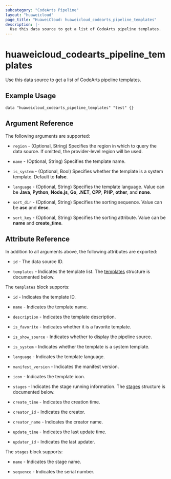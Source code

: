 ```yaml
---
subcategory: "CodeArts Pipeline"
layout: "huaweicloud"
page_title: "HuaweiCloud: huaweicloud_codearts_pipeline_templates"
description: |-
  Use this data source to get a list of CodeArts pipeline templates.
---
```


# huaweicloud_codearts_pipeline_templates

Use this data source to get a list of CodeArts pipeline templates.

## Example Usage

```hcl
data "huaweicloud_codearts_pipeline_templates" "test" {}
```

## Argument Reference

The following arguments are supported:

* `region` - (Optional, String) Specifies the region in which to query the data source.
  If omitted, the provider-level region will be used.

* `name` - (Optional, String) Specifies the template name.

* `is_system` - (Optional, Bool) Specifies whether the template is a system template. Default to **false**.

* `language` - (Optional, String) Specifies the template language. Value can be **Java**, **Python**, **Node.js**,
  **Go**, **.NET**, **CPP**, **PHP**, **other**, and **none**.

* `sort_dir` - (Optional, String) Specifies the sorting sequence. Value can be **asc** and **desc**.

* `sort_key` - (Optional, String) Specifies the sorting attribute. Value can be **name** and **create_time**.

## Attribute Reference

In addition to all arguments above, the following attributes are exported:

* `id` - The data source ID.

* `templates` - Indicates the template list.
  The [templates](#attrblock--templates) structure is documented below.

<a name="attrblock--templates"></a>
The `templates` block supports:

* `id` - Indicates the template ID.

* `name` - Indicates the template name.

* `description` - Indicates the template description.

* `is_favorite` - Indicates whether it is a favorite template.

* `is_show_source` - Indicates whether to display the pipeline source.

* `is_system` - Indicates whether the template is a system template.

* `language` - Indicates the template language.

* `manifest_version` - Indicates the manifest version.

* `icon` - Indicates the template icon.

* `stages` - Indicates the stage running information.
  The [stages](#attrblock--templates--stages) structure is documented below.

* `create_time` - Indicates the creation time.

* `creator_id` - Indicates the creator.

* `creator_name` - Indicates the creator name.

* `update_time` - Indicates the last update time.

* `updater_id` - Indicates the last updater.

<a name="attrblock--templates--stages"></a>
The `stages` block supports:

* `name` - Indicates the stage name.

* `sequence` - Indicates the serial number.
